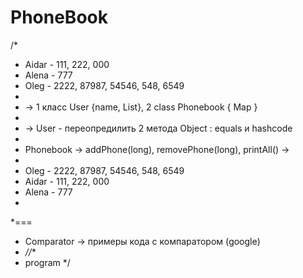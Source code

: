 # PhoneBook

/*
 * Aidar - 111, 222, 000
 * Alena - 777
 * Oleg - 2222, 87987, 54546, 548, 6549
 *
 * -> 1 класс User {name, List<Integer>}, 2 class Phonebook { Map }
 *
 * -> User - переопредилить 2 метода Object : equals и hashcode
 *
 * Phonebook -> addPhone(long), removePhone(long), printAll() ->
 *
 * Oleg - 2222, 87987, 54546, 548, 6549
 * Aidar - 111, 222, 000
 * Alena - 777
 *
 *===
 * Comparator -> примеры кода с компаратором (google)
 * *//**
 * program
 */
